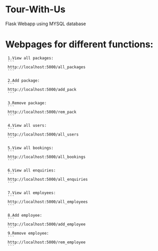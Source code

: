 # Tour-With-Us
Flask Webapp using MYSQL database

# Webpages for different functions:
     1.View all packages: 
     ```
     http://localhost:5000/all_packages
     ```
     
     2.Add package: 
     ```
     http://localhost:5000/add_pack
     ```
     
     3.Remove package: 
     ```
     http://localhost:5000/rem_pack
     ```
   
     4.View all users: 
     ```
     http://localhost:5000/all_users
     ```
     
     5.View all bookings: 
     ```
     http://localhost:5000/all_bookings
     ```
     
     6.View all enquiries: 
     ```
     http://localhost:5000/all_enquiries
     ```
     
     7.View all employees: 
     ```
     http://localhost:5000/all_employees
     ```
     
     8.Add employee: 
     ```
     http://localhost:5000/add_employee
     ```
     9.Remove employee: 
     ```
     http://localhost:5000/rem_employee
     ```

